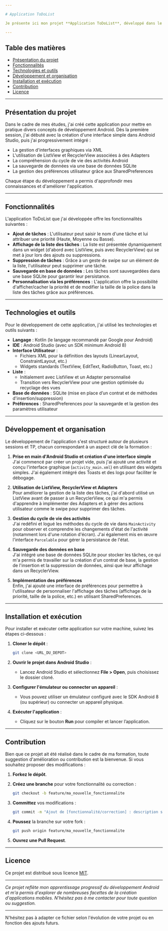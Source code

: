 ```yaml
---

# Application ToDoList

Je présente ici mon projet **Application ToDoList**, développé dans le cadre de mon unité de formation Android. Ce projet a été conçu comme fil conducteur et a évolué au fil des sessions pour intégrer les principaux concepts du développement Android avec Kotlin. L'application permet à l'utilisateur de gérer une liste de tâches à réaliser, en affectant une priorité à chaque tâche et en les affichant de manière dynamique.

---
```


## Table des matières

- [Présentation du projet](#présentation-du-projet)
- [Fonctionnalités](#fonctionnalités)
- [Technologies et outils](#technologies-et-outils)
- [Développement et organisation](#développement-et-organisation)
- [Installation et exécution](#installation-et-exécution)
- [Contribution](#contribution)
- [Licence](#licence)

---

## Présentation du projet

Dans le cadre de mes études, j'ai créé cette application pour mettre en pratique divers concepts de développement Android. Dès la première session, j'ai débuté avec la création d'une interface simple dans Android Studio, puis j'ai progressivement intégré :

- La gestion d'interfaces graphiques via XML
- L'utilisation de ListView et RecyclerView associées à des Adapters
- La compréhension du cycle de vie des activités Android
- La sauvegarde de données via une base de données SQLite
- La gestion des préférences utilisateur grâce aux SharedPreferences

Chaque étape du développement a permis d'approfondir mes connaissances et d'améliorer l'application.

---

## Fonctionnalités

L'application ToDoList que j'ai développée offre les fonctionnalités suivantes :

- **Ajout de tâches** : L'utilisateur peut saisir le nom d'une tâche et lui attribuer une priorité (Haute, Moyenne ou Basse).
- **Affichage de la liste des tâches** : La liste est présentée dynamiquement dans un widget (d'abord avec ListView, puis avec RecyclerView) qui se met à jour lors des ajouts ou suppressions.
- **Suppression de tâches** : Grâce à un geste de swipe sur un élément de la liste, l'utilisateur peut supprimer une tâche.
- **Sauvegarde en base de données** : Les tâches sont sauvegardées dans une base SQLite pour garantir leur persistance.
- **Personnalisation via les préférences** : L'application offre la possibilité d'afficher/cacher la priorité et de modifier la taille de la police dans la liste des tâches grâce aux préférences.

---

## Technologies et outils

Pour le développement de cette application, j'ai utilisé les technologies et outils suivants :

- **Langage** : Kotlin (le langage recommandé par Google pour Android)
- **IDE** : Android Studio (avec un SDK minimum Android 8)
- **Interface Utilisateur** :
  - Fichiers XML pour la définition des layouts (LinearLayout, ConstraintLayout, etc.)
  - Widgets standards (TextView, EditText, RadioButton, Toast, etc.)
- **Liste** :
  - Initialement avec ListView et un Adapter personnalisé
  - Transition vers RecyclerView pour une gestion optimisée du recyclage des vues
- **Base de données** : SQLite (mise en place d’un contrat et de méthodes d'insertion/suppression)
- **Préférences** : SharedPreferences pour la sauvegarde et la gestion des paramètres utilisateur

---

## Développement et organisation

Le développement de l'application s'est structuré autour de plusieurs sessions et TP, chacun correspondant à un aspect clé de la formation :

1. **Prise en main d'Android Studio et création d'une interface simple**  
   J'ai commencé par créer un projet vide, puis j'ai ajouté une activité et conçu l'interface graphique (`activity_main.xml`) en utilisant des widgets simples. J'ai également intégré des Toasts et des logs pour faciliter le débogage.

2. **Utilisation de ListView, RecyclerView et Adapters**  
   Pour améliorer la gestion de la liste des tâches, j'ai d'abord utilisé un ListView avant de passer à un RecyclerView, ce qui m'a permis d'apprendre à implémenter des Adapters et à gérer des actions utilisateur comme le swipe pour supprimer des tâches.

3. **Gestion du cycle de vie des activités**  
   J'ai redéfini et logué les méthodes du cycle de vie dans `MainActivity` pour observer et comprendre les changements d'état de l'activité (notamment lors d'une rotation d'écran). J'ai également mis en œuvre l'interface `Parcelable` pour gérer la persistance de l'état.

4. **Sauvegarde des données en base**  
   J'ai intégré une base de données SQLite pour stocker les tâches, ce qui m'a permis de travailler sur la création d'un contrat de base, la gestion de l'insertion et la suppression de données, ainsi que leur affichage dans un RecyclerView.

5. **Implémentation des préférences**  
   Enfin, j'ai ajouté une interface de préférences pour permettre à l'utilisateur de personnaliser l'affichage des tâches (affichage de la priorité, taille de la police, etc.) en utilisant SharedPreferences.

---

## Installation et exécution

Pour installer et exécuter cette application sur votre machine, suivez les étapes ci-dessous :

1. **Cloner le dépôt** :

   ```bash
   git clone <URL_DU_DEPOT>
   ```

2. **Ouvrir le projet dans Android Studio** :
   - Lancez Android Studio et sélectionnez **File > Open**, puis choisissez le dossier cloné.

3. **Configurer l'émulateur ou connecter un appareil** :
   - Vous pouvez utiliser un émulateur configuré avec le SDK Android 8 (ou supérieur) ou connecter un appareil physique.

4. **Exécuter l'application** :
   - Cliquez sur le bouton **Run** pour compiler et lancer l’application.

---

## Contribution

Bien que ce projet ait été réalisé dans le cadre de ma formation, toute suggestion d'amélioration ou contribution est la bienvenue. Si vous souhaitez proposer des modifications :

1. **Forkez le dépôt**.
2. **Créez une branche** pour votre fonctionnalité ou correction :

   ```bash
   git checkout -b feature/ma_nouvelle_fonctionnalite
   ```

3. **Committez** vos modifications :

   ```bash
   git commit -m "Ajout de [fonctionnalité/correction] : description succincte"
   ```

4. **Poussez** la branche sur votre fork :

   ```bash
   git push origin feature/ma_nouvelle_fonctionnalite
   ```

5. **Ouvrez une Pull Request**.

---

## Licence

Ce projet est distribué sous licence [MIT](LICENSE).

---

*Ce projet reflète mon apprentissage progressif du développement Android et m'a permis d'explorer de nombreuses facettes de la création d'applications mobiles. N'hésitez pas à me contacter pour toute question ou suggestion.*

---

N'hésitez pas à adapter ce fichier selon l'évolution de votre projet ou en fonction des ajouts futurs.
